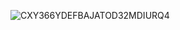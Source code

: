 ![CXY366YDEFBAJATOD32MDIURQ4](https://user-images.githubusercontent.com/74882773/150124081-e01761a1-527c-41bf-b372-5a431c8ef0d2.jpg)
